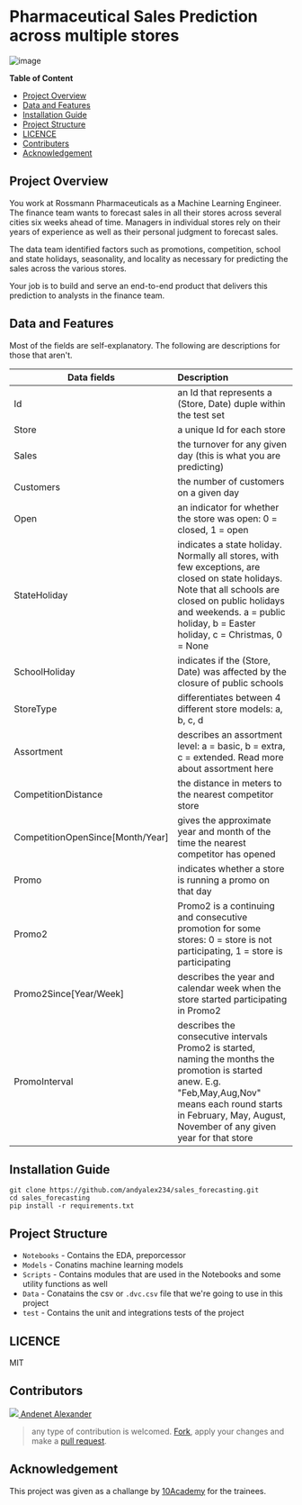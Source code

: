 # Pharmaceutical Sales Prediction across multiple stores
![image](https://user-images.githubusercontent.com/59474650/200432138-f1c388f1-d0c0-4371-8ae2-9bdf92ed84ea.png)


**Table of Content**
* [Project Overview](#project-overview)
* [Data and Features](#data-and-features)
* [Installation Guide](#installation-guide)
* [Project Structure](#project-structure)
* [LICENCE](#licence)
* [Contributers](#contributors)
* [Acknowledgement](#acknowledgement)

## Project Overview
You work at Rossmann Pharmaceuticals as a Machine Learning Engineer. The finance team wants to forecast sales in all their stores across several cities six weeks ahead of time. Managers in individual stores rely on their years of experience as well as their personal judgment to forecast sales. 

The data team identified factors such as promotions, competition, school and state holidays, seasonality, and locality as necessary for predicting the sales across the various stores.

Your job is to build and serve an end-to-end product that delivers this prediction to analysts in the finance team. 

## Data and Features 
Most of the fields are self-explanatory. The following are descriptions for those that aren't.


| Data fields         | Description |    
|---------------------|:------------
| Id                  |   an Id that represents a (Store, Date) duple within the test set | 
| Store               |    a unique Id for each store                                     |   
| Sales               |  the turnover for any given day (this is what you are predicting)|   
| Customers           | the number of customers on a given day |   
| Open                | an indicator for whether the store was open: 0 = closed, 1 = open |   
| StateHoliday        | indicates a state holiday. Normally all stores, with few exceptions, are closed on state                         holidays. Note that all schools are closed on public holidays and weekends. a = public                            holiday, b = Easter holiday, c = Christmas, 0 = None|   
| SchoolHoliday       | indicates if the (Store, Date) was affected by the closure of public schools|   
| StoreType           | differentiates between 4 different store models: a, b, c, d |   
| Assortment          | describes an assortment level: a = basic, b = extra, c = extended. Read more about                                assortment here|   
| CompetitionDistance | the distance in meters to the nearest competitor store |   
| CompetitionOpenSince[Month/Year]| gives the approximate year and month of the time the nearest competitor has                            opened |   
| Promo           |indicates whether a store is running a promo on that day|   
| Promo2          | Promo2 is a continuing and consecutive promotion for some stores: 0 = store is not                                 participating, 1 = store is participating |   
| Promo2Since[Year/Week]| describes the year and calendar week when the store started participating in Promo2|   
| PromoInterval|describes the consecutive intervals Promo2 is started, naming the months the promotion is started anew. E.g. "Feb,May,Aug,Nov" means each round starts in February, May, August, November of any given year for that store| 



## Installation Guide
```
git clone https://github.com/andyalex234/sales_forecasting.git
cd sales_forecasting
pip install -r requirements.txt
```

## Project Structure
- `Notebooks` - Contains the EDA, preporcessor
- `Models` - Conatins machine learning models
- `Scripts` - Contains modules that are used in the Notebooks and some utility functions as well
- `Data` - Conatains the csv or `.dvc.csv` file that we're going to use in this project
- `test` - Contains the unit and integrations tests of the project

## LICENCE
 MIT

## Contributors

<a href = "https:/r/github.com/andyalex234">
  <img src="https://contrib.rocks/image?repo=andyalex234/logistic-optimization" />
  Andenet Alexander
</a>

> any type of contribution is welcomed. [Fork](https://github.com/andyalex234/fund-by-gps-location/fork), apply your changes and make a [pull request](https://github.com/andyalex234/fund-by-gps-location/pull).

## Acknowledgement
This project was given as a challange by [10Academy](https://www.10academy.org/) for the trainees.
